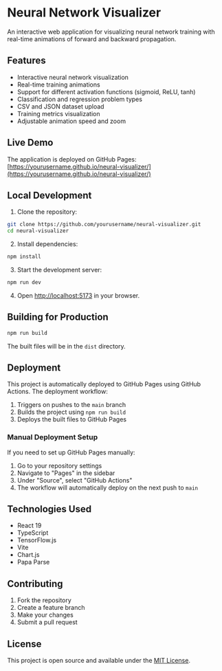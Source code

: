 # Neural Network Visualizer

An interactive web application for visualizing neural network training with real-time animations of forward and backward propagation.

## Features

- Interactive neural network visualization
- Real-time training animations
- Support for different activation functions (sigmoid, ReLU, tanh)
- Classification and regression problem types
- CSV and JSON dataset upload
- Training metrics visualization
- Adjustable animation speed and zoom

## Live Demo

The application is deployed on GitHub Pages: [https://yourusername.github.io/neural-visualizer/](https://yourusername.github.io/neural-visualizer/)

## Local Development

1. Clone the repository:
```bash
git clone https://github.com/yourusername/neural-visualizer.git
cd neural-visualizer
```

2. Install dependencies:
```bash
npm install
```

3. Start the development server:
```bash
npm run dev
```

4. Open [http://localhost:5173](http://localhost:5173) in your browser.

## Building for Production

```bash
npm run build
```

The built files will be in the `dist` directory.

## Deployment

This project is automatically deployed to GitHub Pages using GitHub Actions. The deployment workflow:

1. Triggers on pushes to the `main` branch
2. Builds the project using `npm run build`
3. Deploys the built files to GitHub Pages

### Manual Deployment Setup

If you need to set up GitHub Pages manually:

1. Go to your repository settings
2. Navigate to "Pages" in the sidebar
3. Under "Source", select "GitHub Actions"
4. The workflow will automatically deploy on the next push to `main`

## Technologies Used

- React 19
- TypeScript
- TensorFlow.js
- Vite
- Chart.js
- Papa Parse

## Contributing

1. Fork the repository
2. Create a feature branch
3. Make your changes
4. Submit a pull request

## License

This project is open source and available under the [MIT License](LICENSE).